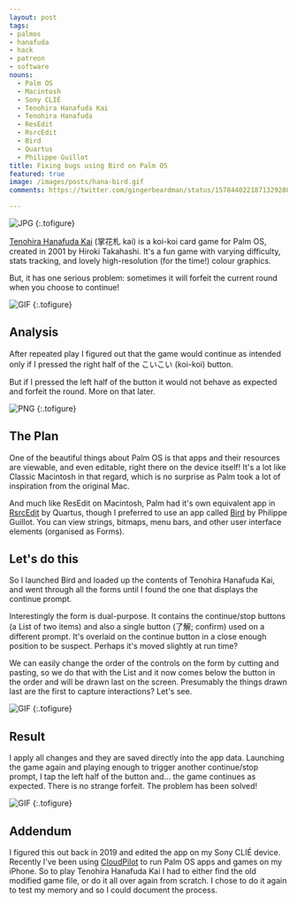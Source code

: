 ```yaml
---
layout: post
tags:
- palmos
- hanafuda
- hack
- patreon
- software
nouns:
  - Palm OS
  - Macintosh
  - Sony CLIÉ
  - Tenohira Hanafuda Kai
  - Tenohira Hanafuda
  - ResEdit
  - RsrcEdit
  - Bird
  - Quartus
  - Philippe Guillot
title: Fixing bugs using Bird on Palm OS
featured: true
image: /images/posts/hana-bird.gif
comments: https://twitter.com/gingerbeardman/status/1578440221871329280

---
```


![JPG](/images/posts/hana-pixels.jpg "Tenohira Hanafuda for Palm OS, running on a Sony CLIÉ PEG-SJ22")
{:.tofigure}


[Tenohira Hanafuda Kai](https://fudawiki.org/en/hanafuda/video-games/palm/tenohira-hanafuda-kai) (掌花札 kai) is a koi-koi card game for Palm OS, created in 2001 by Hiroki Takahashi. It's a fun game with varying difficulty, stats tracking, and lovely high-resolution (for the time!) colour graphics.

But, it has one serious problem: sometimes it will forfeit the current round when you choose to continue!

![GIF](/images/posts/hana-buggy.gif#pixel "https://youtube.com/shorts/0fZefFpGd5Y")
{:.tofigure}

## Analysis

After repeated play I figured out that the game would continue as intended only if I pressed the right half of the こいこい (koi-koi) button.

But if I pressed the left half of the button it would not behave as expected and forfeit the round. More on that later. 

![PNG](/images/posts/hana-problem.png#pixel "The problem happens when we press the left side of the こいこい button")
{:.tofigure}

## The Plan

One of the beautiful things about Palm OS is that apps and their resources are viewable, and even editable, right there on the device itself! It's a lot like Classic Macintosh in that regard, which is no surprise as Palm took a lot of inspiration from the original Mac.

And much like ResEdit on Macintosh, Palm had it's own equivalent app in [RsrcEdit](https://palmdb.net/app/rsrcedit) by Quartus, though I preferred to use an app called [Bird](https://palmdb.net/app/bird) by Philippe Guillot. You can view strings, bitmaps, menu bars, and other user interface elements (organised as Forms).

## Let's do this

So I launched Bird and loaded up the contents of Tenohira Hanafuda Kai, and went through all the forms until I found the one that displays the continue prompt.

Interestingly the form is dual-purpose. It contains the continue/stop buttons (a List of two items) and also a single button (了解; confirm) used on a different prompt. It's overlaid on the continue button in a close enough position to be suspect. Perhaps it's moved slightly at run time?

We can easily change the order of the controls on the form by cutting and pasting, so we do that with the List and it now comes below the button in the order and will be drawn last on the screen. Presumably the things drawn last are the first to capture interactions? Let's see.

![GIF](/images/posts/hana-bird.gif#pixel "https://youtube.com/shorts/yRLfHoHkjTY")
{:.tofigure}

## Result

I apply all changes and they are saved directly into the app data. Launching the game again and playing enough to trigger another continue/stop prompt, I tap the left half of the button and... the game continues as expected. There is no strange forfeit. The problem has been solved!

![GIF](/images/posts/hana-fixed.gif#pixel "https://youtube.com/shorts/3faHHcuSQv4")
{:.tofigure}

## Addendum

I figured this out back in 2019 and edited the app on my Sony CLIÉ device. Recently I've been using [CloudPilot](https://cloudpilot-emu.github.io) to run Palm OS apps and games on my iPhone. So to play Tenohira Hanafuda Kai I had to either find the old modified game file, or do it all over again from scratch. I chose to do it again to test my memory and so I could document the process.
